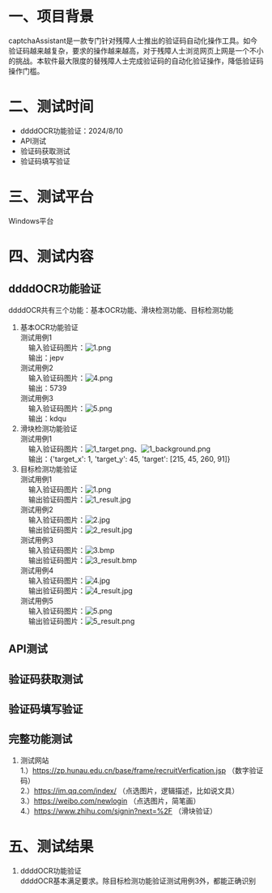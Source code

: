# 一、项目背景
captchaAssistant是一款专门针对残障人士推出的验证码自动化操作工具。如今验证码越来越复杂，要求的操作越来越高，对于残障人士浏览网页上网是一个不小的挑战。本软件最大限度的替残障人士完成验证码的自动化验证操作，降低验证码操作门槛。

# 二、测试时间
- ddddOCR功能验证：2024/8/10
- API测试
- 验证码获取测试
- 验证码填写验证

# 三、测试平台
Windows平台

# 四、测试内容
## ddddOCR功能验证  
ddddOCR共有三个功能：基本OCR功能、滑块检测功能、目标检测功能  

1. 基本OCR功能验证  
测试用例1  
&nbsp;&nbsp;&nbsp;&nbsp;输入验证码图片：![1.png](..%2Fddddocr%2Fimage%2FBasicOCR_image%2F1.png)  
&nbsp;&nbsp;&nbsp;&nbsp;输出：jepv  
测试用例2  
&nbsp;&nbsp;&nbsp;&nbsp;输入验证码图片：![4.png](..%2Fddddocr%2Fimage%2FBasicOCR_image%2F4.png)  
&nbsp;&nbsp;&nbsp;&nbsp;输出：5739  
测试用例3  
&nbsp;&nbsp;&nbsp;&nbsp;输入验证码图片：![5.png](..%2Fddddocr%2Fimage%2FBasicOCR_image%2F5.png)  
&nbsp;&nbsp;&nbsp;&nbsp;输出：kdqu
2. 滑块检测功能验证  
测试用例1  
&nbsp;&nbsp;&nbsp;&nbsp;输入验证码图片：![1_target.png](..%2Fddddocr%2Fimage%2FSliderDetection%2F1_target.png)、![1_background.png](..%2Fddddocr%2Fimage%2FSliderDetection%2F1_background.png)  
&nbsp;&nbsp;&nbsp;&nbsp;输出：{'target_x': 1, 'target_y': 45, 'target': [215, 45, 260, 91]}  
3. 目标检测功能验证  
测试用例1  
&nbsp;&nbsp;&nbsp;&nbsp;输入验证码图片：![1.png](..%2Fddddocr%2Fimage%2FTargetDetection_image%2F1.png)  
&nbsp;&nbsp;&nbsp;&nbsp;输出验证码图片：![1_result.jpg](..%2Fddddocr%2Fimage%2FTargetDetection_image%2F1_result.jpg)  
测试用例2  
&nbsp;&nbsp;&nbsp;&nbsp;输入验证码图片：![2.jpg](..%2Fddddocr%2Fimage%2FTargetDetection_image%2F2.jpg)  
&nbsp;&nbsp;&nbsp;&nbsp;输出验证码图片：![2_result.jpg](..%2Fddddocr%2Fimage%2FTargetDetection_image%2F2_result.jpg)  
测试用例3  
&nbsp;&nbsp;&nbsp;&nbsp;输入验证码图片：![3.bmp](..%2Fddddocr%2Fimage%2FTargetDetection_image%2F3.bmp)  
&nbsp;&nbsp;&nbsp;&nbsp;输出验证码图片：![3_result.bmp](..%2Fddddocr%2Fimage%2FTargetDetection_image%2F3_result.bmp)  
测试用例4  
&nbsp;&nbsp;&nbsp;&nbsp;输入验证码图片：![4.jpg](..%2Fddddocr%2Fimage%2FTargetDetection_image%2F4.jpg)  
&nbsp;&nbsp;&nbsp;&nbsp;输出验证码图片：![4_result.jpg](..%2Fddddocr%2Fimage%2FTargetDetection_image%2F4_result.jpg)  
测试用例5  
&nbsp;&nbsp;&nbsp;&nbsp;输入验证码图片：![5.png](..%2Fddddocr%2Fimage%2FTargetDetection_image%2F5.png)  
&nbsp;&nbsp;&nbsp;&nbsp;输出验证码图片：![5_result.png](..%2Fddddocr%2Fimage%2FTargetDetection_image%2F5_result.png)  
 
## API测试
## 验证码获取测试
## 验证码填写验证
## 完整功能测试
1. 测试网站  
1.）https://zp.hunau.edu.cn/base/frame/recruitVerfication.jsp （数字验证码）  
2.）https://im.qq.com/index/ （点选图片，逻辑描述，比如说文具）  
3.）https://weibo.com/newlogin （点选图片，简笔画）  
4.）https://www.zhihu.com/signin?next=%2F （滑块验证）  

# 五、测试结果
1. ddddOCR功能验证  
ddddOCR基本满足要求。除目标检测功能验证测试用例3外，都能正确识别